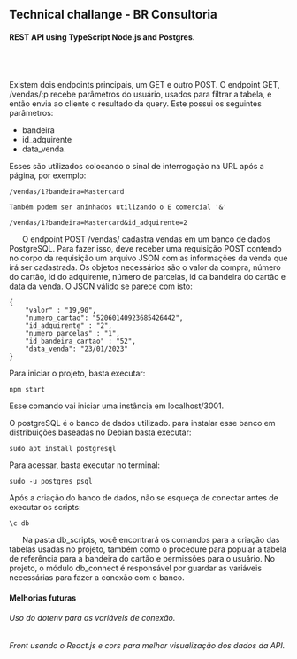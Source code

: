 ## Technical challange - BR Consultoria
#### REST API using TypeScript Node.js and Postgres.
###### &nbsp;&nbsp;
Existem dois endpoints principais, um GET e outro POST. O endpoint GET, /vendas/:p recebe parâmetros do usuário, usados para filtrar a tabela, e então envia ao cliente o resultado da query. Este possui os seguintes parâmetros: 
+ bandeira
+ id_adquirente
+ data_venda.

Esses são utilizados colocando o sinal de interrogação na URL após a página, por exemplo:
```
/vendas/1?bandeira=Mastercard

Também podem ser aninhados utilizando o E comercial '&'

/vendas/1?bandeira=Mastercard&id_adquirente=2
```
&nbsp;&nbsp;&nbsp;&nbsp;&nbsp;&nbsp;O endpoint POST /vendas/ cadastra vendas em um banco de dados PostgreSQL. Para fazer isso, deve receber uma requisição POST contendo no corpo da requisição um arquivo JSON com as informações da venda que irá ser cadastrada. Os objetos necessários são o valor da compra, número do cartão, id do adquirente, número de parcelas, id da bandeira do cartão e data da venda. O JSON válido se parece com isto:
```
{
    "valor" : "19,90",
    "numero_cartao": "52060140923685426442",
    "id_adquirente" : "2",
    "numero_parcelas" : "1",
    "id_bandeira_cartao" : "52",
    "data_venda": "23/01/2023"
}
```
Para iniciar o projeto, basta executar:
```
npm start
```
Esse comando vai iniciar uma instância em localhost/3001.

O postgreSQL é o banco de dados utilizado. para instalar esse banco em distribuições baseadas no Debian basta executar:
```
sudo apt install postgresql
```
Para acessar, basta executar no terminal:
```
sudo -u postgres psql
```
Após a criação do banco de dados, não se esqueça de conectar antes de executar os scripts:
```
\c db
```
&nbsp;&nbsp;&nbsp;&nbsp;&nbsp;&nbsp;Na pasta db_scripts, você encontrará os comandos para a criação das tabelas usadas no projeto, também como o procedure para popular a tabela de referência para a bandeira do cartão e permissões para o usuário.
No projeto, o módulo db_connect é responsável por guardar as variáveis necessárias para fazer a conexão com o banco.

#### Melhorias futuras
###### Uso do dotenv para as variáveis de conexão.
###### Front usando o React.js e cors para melhor visualização dos dados da API.
